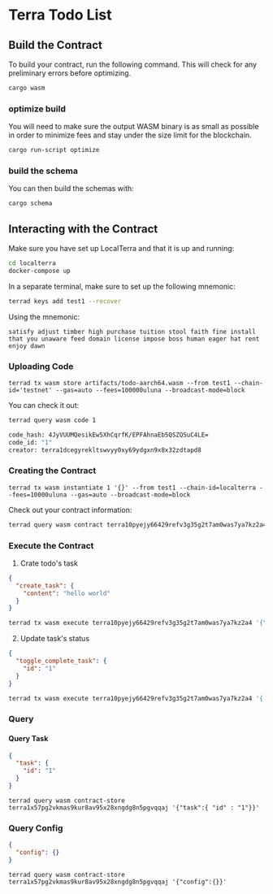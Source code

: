 # Terra Todo List

## Build the Contract

To build your contract, run the following command. This will check for any preliminary errors before optimizing.

```sh
cargo wasm
```

### optimize build

You will need to make sure the output WASM binary is as small as possible in order to minimize fees and stay under the size limit for the blockchain.

```sh
cargo run-script optimize
```

### build the schema

You can then build the schemas with:

```sh
cargo schema
```

## Interacting with the Contract

Make sure you have set up LocalTerra and that it is up and running:

```sh
cd localterra
docker-compose up
```

In a separate terminal, make sure to set up the following mnemonic:

```sh
terrad keys add test1 --recover
```

Using the mnemonic:

```
satisfy adjust timber high purchase tuition stool faith fine install that you unaware feed domain license impose boss human eager hat rent enjoy dawn
```

### Uploading Code

```
terrad tx wasm store artifacts/todo-aarch64.wasm --from test1 --chain-id='testnet' --gas=auto --fees=100000uluna --broadcast-mode=block
```

You can check it out:

```sh
terrad query wasm code 1

code_hash: 4JyVUUMQesikEw5XhCqrfK/EPFAhnaEb5QSZQSuC4LE=
code_id: "1"
creator: terra1dcegyrekltswvyy0xy69ydgxn9x8x32zdtapd8
```

### Creating the Contract

```
terrad tx wasm instantiate 1 '{}' --from test1 --chain-id=localterra --fees=10000uluna --gas=auto --broadcast-mode=block
```

Check out your contract information:

```sh
terrad query wasm contract terra10pyejy66429refv3g35g2t7am0was7ya7kz2a4

```

### Execute the Contract

1. Crate todo's task

```json
{
  "create_task": {
    "content": "hello world"
  }
}
```

```sh
terrad tx wasm execute terra10pyejy66429refv3g35g2t7am0was7ya7kz2a4 '{"create_task" : {"content" : "hello world"}}' --from test1 --chain-id=localterra --fees=1000000uluna --gas=auto --broadcast-mode=block
```

2. Update task's status

```json
{
  "toggle_complete_task": {
    "id": "1"
  }
}
```

```sh
terrad tx wasm execute terra10pyejy66429refv3g35g2t7am0was7ya7kz2a4 '{ "toggle_complete_task": { "id": "1" } }' --from test1 --chain-id=localterra --fees=1000000uluna --gas=auto --broadcast-mode=block
```

### Query

#### Query Task

```json
{
  "task": {
    "id": "1"
  }
}
```

```
terrad query wasm contract-store terra1x57pg2vkmas9kur8av95x28xngdg8n5pgvqqaj '{"task":{ "id" : "1"}}'
```

### Query Config

```json
{
  "config": {}
}
```

```
terrad query wasm contract-store terra1x57pg2vkmas9kur8av95x28xngdg8n5pgvqqaj '{"config":{}}'
```
